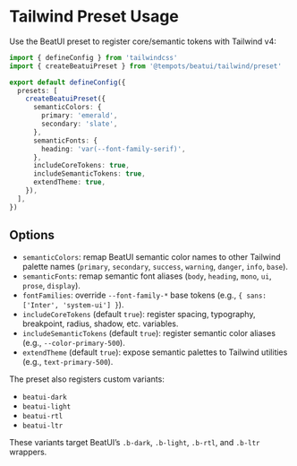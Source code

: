 # Tailwind Preset Usage

Use the BeatUI preset to register core/semantic tokens with Tailwind v4:

```ts
import { defineConfig } from 'tailwindcss'
import { createBeatuiPreset } from '@tempots/beatui/tailwind/preset'

export default defineConfig({
  presets: [
    createBeatuiPreset({
      semanticColors: {
        primary: 'emerald',
        secondary: 'slate',
      },
      semanticFonts: {
        heading: 'var(--font-family-serif)',
      },
      includeCoreTokens: true,
      includeSemanticTokens: true,
      extendTheme: true,
    }),
  ],
})
```

## Options

- `semanticColors`: remap BeatUI semantic color names to other Tailwind palette names (`primary`, `secondary`, `success`, `warning`, `danger`, `info`, `base`).
- `semanticFonts`: remap semantic font aliases (`body`, `heading`, `mono`, `ui`, `prose`, `display`).
- `fontFamilies`: override `--font-family-*` base tokens (e.g., `{ sans: ['Inter', 'system-ui'] }`).
- `includeCoreTokens` (default `true`): register spacing, typography, breakpoint, radius, shadow, etc. variables.
- `includeSemanticTokens` (default `true`): register semantic color aliases (e.g., `--color-primary-500`).
- `extendTheme` (default `true`): expose semantic palettes to Tailwind utilities (e.g., `text-primary-500`).

The preset also registers custom variants:

- `beatui-dark`
- `beatui-light`
- `beatui-rtl`
- `beatui-ltr`

These variants target BeatUI’s `.b-dark`, `.b-light`, `.b-rtl`, and `.b-ltr` wrappers.
